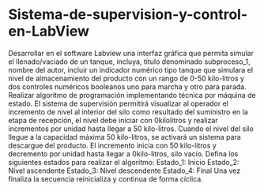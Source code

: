 # Sistema-de-supervision-y-control-en-LabView
Desarrollar en el software Labview una interfaz gráfica que permita simular el llenado/vaciado de un tanque, incluya, titulo denominado subproceso_1, nombre del autor, incluir un indicador numérico tipo tanque que simulara el nivel de almacenamiento del producto con un rango de 0-50 kilo-litros y dos controles numéricos booleanos uno para marcha y otro para parada. 
Realizar algoritmo de programación implementando técnica por
máquina de estado.
El sistema de supervisión permitirá visualizar al operador el
incremento de nivel al interior del silo como resultado del
suministro en la etapa de recepción, el nivel debe iniciar con 0kilolitros
y realizar incrementos por unidad hasta llegar a 50 kilo-litros.
Cuando el nivel del silo llegue a la capacidad máxima 50 kilo-litros,
se activará un sistema para descargue del producto. El incremento
inicia con 50 kilo-litros y decremento por unidad hasta llegar a
0kilo-litros, silo vacío.
Defina los siguientes estados para realizar el algoritmo:
Estado_1: Inicio
Estado_2: Nivel ascendente
Estado_3: Nivel descendente
Estado_4: Final
Una vez finaliza la secuencia reinicializa y continua de forma
cíclica.
